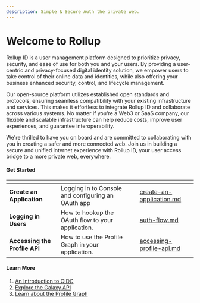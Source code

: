 ```yaml
---
description: Simple & Secure Auth the private web.
---
```


# Welcome to Rollup

Rollup ID is a user management platform designed to prioritize privacy, security, and ease of use for both you and your users. By providing a user-centric and privacy-focused digital identity solution, we empower users to take control of their online data and identities, while also offering your business enhanced security, control, and lifecycle management.

Our open-source platform utilizes established open standards and protocols, ensuring seamless compatibility with your existing infrastructure and services. This makes it effortless to integrate Rollup ID and collaborate across various systems. No matter if you're a Web3 or SaaS company, our flexible and scalable infrastructure can help reduce costs, improve user experiences, and guarantee interoperability.

We're thrilled to have you on board and are committed to collaborating with you in creating a safer and more connected web. Join us in building a secure and unified internet experience with Rollup ID, your user access bridge to a more private web, everywhere.

#### Get Started

<table data-view="cards"><thead><tr><th></th><th></th><th></th><th data-hidden data-card-target data-type="content-ref"></th></tr></thead><tbody><tr><td><strong>Create an Application</strong></td><td>Logging in to Console and configuring an OAuth app</td><td></td><td><a href="../../getting-started/create-an-application.md">create-an-application.md</a></td></tr><tr><td><strong>Logging in Users</strong></td><td>How to hookup the OAuth flow to your application.</td><td></td><td><a href="../../getting-started/auth-flow.md">auth-flow.md</a></td></tr><tr><td><strong>Accessing the Profile API</strong></td><td>How to use the Profile Graph in your application.</td><td></td><td><a href="../../getting-started/accessing-profile-api.md">accessing-profile-api.md</a></td></tr></tbody></table>

#### Learn More

1. [An Introduction to OIDC](../../an-introduction-to-openid-connect-oidc.md)
2. [Explore the Galaxy API](../../reference/galaxy-api.md)
3. [Learn about the Profile Graph](../../platform/profile-graph.md)
